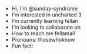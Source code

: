 - Hi, I’m @sunday-syndrome
- I’m interested in uncharted 3
- I’m currently learning fellan
- I’m looking to collaborate on
- How to reach me fellamail
- Pronouns: thosewhoknow
- Fun fact: 

<!---
sunday-syndrome/sunday-syndrome is a ✨ special ✨ repository because its `README.md` (this file) appears on your GitHub profile.
You can click the Preview link to take a look at your changes.
--->
